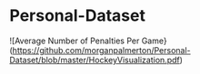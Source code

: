# Personal-Dataset


![Average Number of Penalties Per Game}(https://github.com/morganpalmerton/Personal-Dataset/blob/master/HockeyVisualization.pdf)
